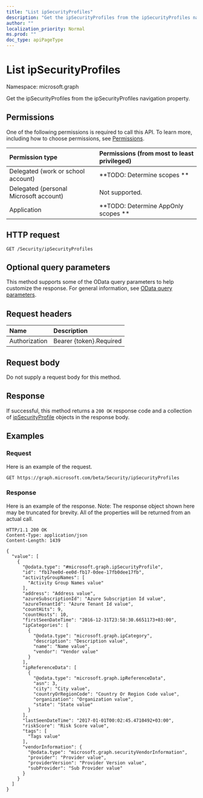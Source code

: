 ```yaml
---
title: "List ipSecurityProfiles"
description: "Get the ipSecurityProfiles from the ipSecurityProfiles navigation property."
author: ""
localization_priority: Normal
ms.prod: ""
doc_type: apiPageType
---
```


# List ipSecurityProfiles

Namespace: microsoft.graph

Get the ipSecurityProfiles from the ipSecurityProfiles navigation property.

## Permissions
One of the following permissions is required to call this API. To learn more, including how to choose permissions, see [Permissions](/concepts/permissions-reference.md).

|Permission type|Permissions (from most to least privileged)|
|:---|:---|
|Delegated (work or school account)|**TODO: Determine scopes **|
|Delegated (personal Microsoft account)|Not supported.|
|Application|**TODO: Determine AppOnly scopes **|

## HTTP request
<!-- {
  "blockType": "ignored"
}
-->
``` http
GET /Security/ipSecurityProfiles
```

## Optional query parameters
This method supports some of the OData query parameters to help customize the response. For general information, see [OData query parameters](/graph/query-parameters).

## Request headers
|Name|Description|
|:---|:---|
|Authorization|Bearer {token}.Required|

## Request body
Do not supply a request body for this method.

## Response
If successful, this method returns a `200 OK` response code and a collection of [ipSecurityProfile](../resources/ipsecurityprofile.md) objects in the response body.

## Examples

### Request
Here is an example of the request.
<!-- {
  "blockType": "request",
  "name": "get_ipsecurityprofile"
}
-->
``` http
GET https://graph.microsoft.com/beta/Security/ipSecurityProfiles
```

### Response
Here is an example of the response. Note: The response object shown here may be truncated for brevity. All of the properties will be returned from an actual call.
<!-- {
  "blockType": "response",
  "truncated": true,
  "@odata.type": "collection(microsoft.graph.ipsecurityprofile)"
}
-->
``` http
HTTP/1.1 200 OK
Content-Type: application/json
Content-Length: 1439

{
  "value": [
    {
      "@odata.type": "#microsoft.graph.ipSecurityProfile",
      "id": "fb17ee0d-ee0d-fb17-0dee-17fb0dee17fb",
      "activityGroupNames": [
        "Activity Group Names value"
      ],
      "address": "Address value",
      "azureSubscriptionId": "Azure Subscription Id value",
      "azureTenantId": "Azure Tenant Id value",
      "countHits": 9,
      "countHosts": 10,
      "firstSeenDateTime": "2016-12-31T23:58:30.6651173+03:00",
      "ipCategories": [
        {
          "@odata.type": "microsoft.graph.ipCategory",
          "description": "Description value",
          "name": "Name value",
          "vendor": "Vendor value"
        }
      ],
      "ipReferenceData": [
        {
          "@odata.type": "microsoft.graph.ipReferenceData",
          "asn": 3,
          "city": "City value",
          "countryOrRegionCode": "Country Or Region Code value",
          "organization": "Organization value",
          "state": "State value"
        }
      ],
      "lastSeenDateTime": "2017-01-01T00:02:45.4710492+03:00",
      "riskScore": "Risk Score value",
      "tags": [
        "Tags value"
      ],
      "vendorInformation": {
        "@odata.type": "microsoft.graph.securityVendorInformation",
        "provider": "Provider value",
        "providerVersion": "Provider Version value",
        "subProvider": "Sub Provider value"
      }
    }
  ]
}
```

